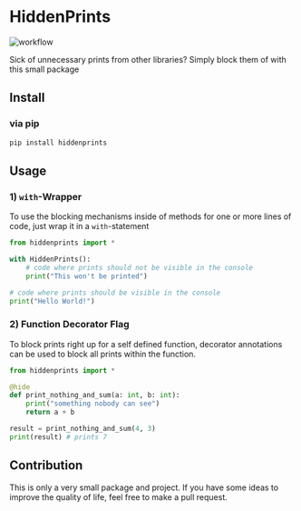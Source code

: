 # HiddenPrints

![workflow](https://github.com/admiralluke/hiddenprints/actions/workflows/main.yml/badge.svg)

Sick of unnecessary prints from other libraries? Simply block them of with this small package

## Install

### via pip

```bash
pip install hiddenprints
```

## Usage

### 1) ``with``-Wrapper
To use the blocking mechanisms inside of methods for one or more lines of code, just wrap it in a ``with``-statement

```py
from hiddenprints import *

with HiddenPrints():
    # code where prints should not be visible in the console
    print("This won't be printed")

# code where prints should be visible in the console
print("Hello World!")
```

### 2) Function Decorator Flag

To block prints right up for a self defined function, decorator annotations can be used to block all prints within the function.

```py
from hiddenprints import *

@hide
def print_nothing_and_sum(a: int, b: int):
    print("something nobody can see")
    return a + b

result = print_nothing_and_sum(4, 3) 
print(result) # prints 7
```

## Contribution

This is only a very small package and project. If you have some ideas to improve the quality of life, feel free to make a pull request.